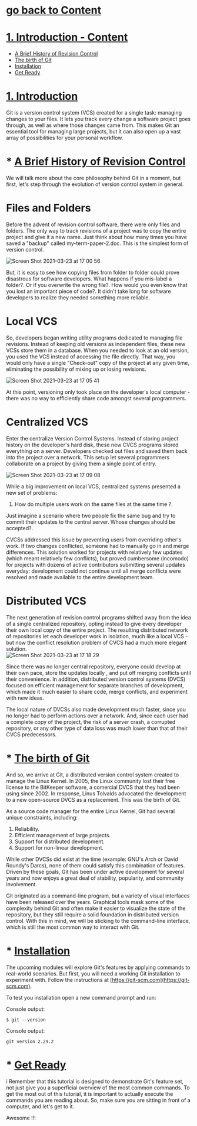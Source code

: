 # [go back to Content](https://github.com/c4arl0s/RysGitTutorial#rys-git-tutorial)

# [1. Introduction - Content](https://github.com/c4arl0s/1IntroductionRysGitTutorial#go-back-to-content)

 * [A Brief History of Revision Control](https://github.com/c4arl0s/1IntroductionRysGitTutorial#-a-brief-history-of-revision-control)
 * [The birth of Git](https://github.com/c4arl0s/1IntroductionRysGitTutorial#-the-birth-of-git)
 * [Installation](https://github.com/c4arl0s/1IntroductionRysGitTutorial#-installation)
 * [Get Ready](https://github.com/c4arl0s/1IntroductionRysGitTutorial#-get-ready)

# [1. Introduction](https://github.com/c4arl0s/1IntroductionRysGitTutorial#1-introduction---content)

Git is a version control system (VCS) created for a single task: managing changes to your files. It lets you track every change a software project goes through, as well as where those changes came from. This makes Git an essential tool for managing large projects, but it can also open up a vast array of possibilities for your personal workflow.
 
# 	* [A Brief History of Revision Control](https://github.com/c4arl0s/1IntroductionRysGitTutorial#1-introduction---content)

We will talk more about the core philosophy behind Git in a moment, but first, let's step through the evolution of version control system in general.

# Files and Folders

Before the advent of revision control software, there were only files and folders. The only way to track revisions of a project was to copy the entire project and give it a new name. Just think about how many times you have saved a "backup" called my-term-paper-2.doc. This is the simplest form of version control.

![Screen Shot 2021-03-23 at 17 00 56](https://user-images.githubusercontent.com/24994818/112229864-5c80e200-8bf9-11eb-85e7-baa9111a430b.png)

But, it is easy to see how copying files from folder to folder could prove disastrous for software developers. What happens if you mis-label a folder?. Or if you overwrite the wrong file?. How would you even know that you lost an important piece of code?. It didn't take long for software developers to realize they needed something more reliable.

# Local VCS

So, developers began writing utility programs dedicated to managing file revisions. Instead of keeping old versions as independent files, these new VCSs store them in a database. When you needed to look at an old version, you used the VCS instead of accessing the file directly. That way, you would only have a single "Check-out" copy of the project at any given time, eliminating the possibility of mixing up or losing revisions.

![Screen Shot 2021-03-23 at 17 05 41](https://user-images.githubusercontent.com/24994818/112230154-0496ab00-8bfa-11eb-8cc6-f4cb011230b1.png)

At this point, versioning only took place on the developer's local computer - there was no way to efficiently share code amongst several programmers.

# Centralized VCS

Enter the centralize Version Control Systems. Instead of storing project history on the developer's hard disk, these new CVCS programs stored everything on a server. Developers checked out files and saved them back into the project over a network. This setup let several programmers collaborate on a project by giving them a single point of entry.

![Screen Shot 2021-03-23 at 17 09 08](https://user-images.githubusercontent.com/24994818/112230477-7f5fc600-8bfa-11eb-8d31-25d4299095a0.png)

While a big improvement on local VCS, centralized systems presented a new set of problems:

1. How do multiple users work on the same files at the same time ?.

Just imagine a scenario where two people fix the same bug and try to commit their updates to the central server. Whose changes should be accepted?.

CVCSs addressed this issue by preventing users from overriding other's work. If two changes conflicted, someone had to manually go in and merge differences. This solution worked for projects with relatively few updates (which meant relatively few conflicts), but proved cumbersome (incomodo) for projects with dozens of active contributors submitting several updates everyday: development could not continue until all merge conflicts were resolved and made available to the entire development team.

# Distributed VCS

The next generation of revision control programs shifted away from the idea of a single centralized repository, opting instead to give every developer their own local copy of the entire project. The resulting distributed network of repositories let each developer work in isolation, much like a local VCS - but now the conflict resolution problem of CVCS had a much more elegant solution.	
![Screen Shot 2021-03-23 at 17 18 29](https://user-images.githubusercontent.com/24994818/112231168-cdc19480-8bfb-11eb-94da-5c452cffb284.png)

Since there was no longer central repository, everyone could develop at their own pace, store the updates locally , and put off merging conflicts until their convenience. In addition, distributed version control systems (DVCS) focused on efficient management for separate branches of development, which made it much easier to share code, merge conflicts, and experiment with new ideas.

The local nature of DVCSs also made development much faster, since you no longer had to perform actions over a network. And, since each user had a complete copy of the project, the risk of a server crash, a corrupted repository, or any other type of data loss was much lower than that of their CVCS predecessors.

# 	* [The birth of Git](https://github.com/c4arl0s/1IntroductionRysGitTutorial#1-introduction---content)

And so, we arrive at Git, a distributed version control system created to manage the Linux Kernel. In 2005, the Linux community lost their free license to the BitKeeper software, a comercial DVCS that they had been using since 2002. In response, Linus Tolvalds advocated the development to a new open-source DVCS as a replacement. This was the birth of Git.

As a source code manager for the entire Linux Kernel, Git had several unique constraints, including:

1. Reliability.
2. Efficient management of large projects.
3. Support for distributed development.
4. Support for non-linear development.

While other DVCSs did exist at the time (example: GNU's Arch or David Roundy's Darcs), none of them could satisfy this combination of features. Driven by these goals, Git has been under active development for several years and now enjoys a great deal of stability, popularity, and community involvement.

Git originated as a command-line program, but a variety of visual interfaces have been released over the years. Graphical tools mask some of the complexity behind Git and often make it easier to visualize the state of the repository, but they still require a solid foundation in distributed version control. With this in mind, we will be sticking to the command-line interface, which is still the most common way to interact with Git.

# 	* [Installation](https://github.com/c4arl0s/1IntroductionRysGitTutorial#1-introduction---content)

The upcoming modules will explore Git's features by applying commands to real-world scenarios. But first, you will need a working Git installation to experiment with. Follow the instructions at [https://git-scm.com](https://git-scm.com).

To test you installation open a new command prompt and run:

Console output:

```console
$ git --version
```

Console output:

```console
git version 2.29.2
```

# 	* [Get Ready](https://github.com/c4arl0s/1IntroductionRysGitTutorial#1-introduction---content)
i
Remember that this tutorial is designed to demonstrate Git's feature set, not just give you a superficial overview of the most common commands. To get the most out of this tutorial, it is important to actually execute the commands you are reading about. So, make sure you are sitting in front of a computer, and let's get to it.

Awesome !!!

